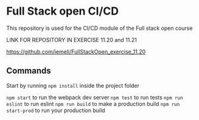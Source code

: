 # Full Stack open CI/CD

This repository is used for the CI/CD module of the Full stack open course

LINK FOR REPOSITORY IN EXERCISE 11.20 and 11.21

https://github.com/iemeli/FullStackOpen_exercise_11.20

## Commands

Start by running `npm install` inside the project folder

`npm start` to run the webpack dev server
`npm test` to run tests
`npm run eslint` to run eslint
`npm run build` to make a production build
`npm run start-prod` to run your production build
